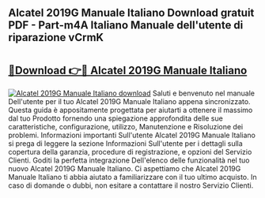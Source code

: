 ## Alcatel 2019G Manuale Italiano Download gratuit PDF - Part-m4A Italiano Manuale dell'utente di riparazione vCrmK

# <h2><a href="http://dfftcy.blite.top/?on=Alcatel+2019G+Manuale+Italiano">🔗Download 👉🔴 Alcatel 2019G Manuale Italiano</a></h2>

[![Alcatel 2019G Manuale Italiano download](https://i.imgur.com/lujVjoI.png)](http://dfftcy.blite.top/?on=Alcatel+2019G+Manuale+Italiano)
Saluti e benvenuto nel manuale Dell'utente per il tuo Alcatel 2019G Manuale Italiano appena sincronizzato. Questa guida è appositamente progettata per aiutarti a ottenere il massimo dal tuo Prodotto fornendo una spiegazione approfondita delle sue caratteristiche, configurazione, utilizzo, Manutenzione e Risoluzione dei problemi. Informazioni importanti Sull'utente Alcatel 2019G Manuale Italiano si prega di leggere la sezione Informazioni Sull'utente per i dettagli sulla copertura della garanzia, procedure di registrazione, e opzioni del Servizio Clienti. Goditi la perfetta integrazione Dell'elenco delle funzionalità nel tuo nuovo Alcatel 2019G Manuale Italiano. Ci aspettiamo che Alcatel 2019G Manuale Italiano ti abbia aiutato a familiarizzare con il tuo ultimo acquisto. In caso di domande o dubbi, non esitare a contattare il nostro Servizio Clienti.
